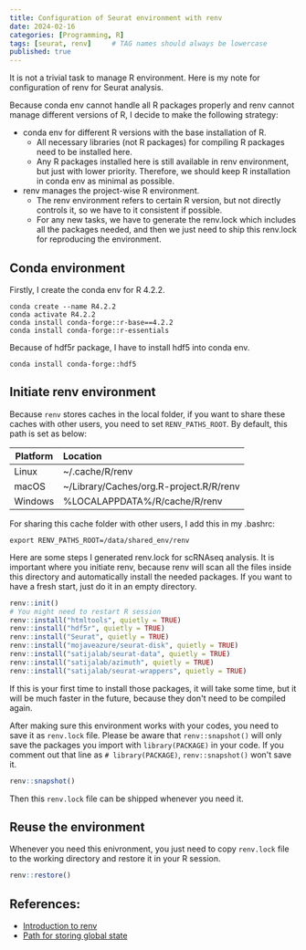 ```yaml
---
title: Configuration of Seurat environment with renv
date: 2024-02-16
categories: [Programming, R]
tags: [seurat, renv]     # TAG names should always be lowercase
published: true
---
```


It is not a trivial task to manage R environment. Here is my note for configuration of renv for Seurat analysis.

Because conda env cannot handle all R packages properly and renv cannot manage different versions of R, I decide to make the following strategy:

- conda env for different R versions with the base installation of R.
  - All necessary libraries (not R packages) for compiling R packages need to be installed here.
  - Any R packages installed here is still available in renv environment, but just with lower priority. Therefore, we should keep R installation in conda env as minimal as possible.
- renv manages the project-wise R environment.
  - The renv environment refers to certain R version, but not directly controls it, so we have to it consistent if possible.
  - For any new tasks, we have to generate the renv.lock which includes all the packages needed, and then we just need to ship this renv.lock for reproducing the environment.

## Conda environment

Firstly, I create the conda env for R 4.2.2.

```shell
conda create --name R4.2.2
conda activate R4.2.2
conda install conda-forge::r-base==4.2.2
conda install conda-forge::r-essentials
```

Because of hdf5r package, I have to install hdf5 into conda env.

```shell
conda install conda-forge::hdf5
```

## Initiate renv environment

Because `renv` stores caches in the local folder, if you want to share these caches with other users, you need to set `RENV_PATHS_ROOT`. By default, this path is set as below:

| Platform | Location     | 
|----------|:-------------|
| Linux | ~/.cache/R/renv |
| macOS | ~/Library/Caches/org.R-project.R/R/renv |
| Windows | %LOCALAPPDATA%/R/cache/R/renv |

For sharing this cache folder with other users, I add this in my .bashrc:

```shell
export RENV_PATHS_ROOT=/data/shared_env/renv
```

Here are some steps I generated renv.lock for scRNAseq analysis. It is important where you initiate renv, because renv will scan all the files inside this directory and automatically install the needed packages. If you want to have a fresh start, just do it in an empty directory.

```R
renv::init()
# You might need to restart R session
renv::install("htmltools", quietly = TRUE)
renv::install("hdf5r", quietly = TRUE)
renv::install("Seurat", quietly = TRUE)
renv::install("mojaveazure/seurat-disk", quietly = TRUE)
renv::install("satijalab/seurat-data", quietly = TRUE)
renv::install("satijalab/azimuth", quietly = TRUE)
renv::install("satijalab/seurat-wrappers", quietly = TRUE)
```

If this is your first time to install those packages, it will take some time, but it will be much faster in the future, because they don't need to be compiled again.

After making sure this environment works with your codes, you need to save it as `renv.lock` file. Please be aware that `renv::snapshot()` will only save the packages you import with `library(PACKAGE)` in your code. If you comment out that line as `# library(PACKAGE)`, `renv::snapshot()` won't save it.

```R
renv::snapshot()
```

Then this `renv.lock` file can be shipped whenever you need it.
 
## Reuse the environment

Whenever you need this enivronment, you just need to copy `renv.lock` file to the working directory and restore it in your R session.

```R
renv::restore()
```

## References:

- [Introduction to renv](https://rstudio.github.io/renv/articles/renv.html)
- [Path for storing global state](https://rstudio.github.io/renv/reference/paths.html)

